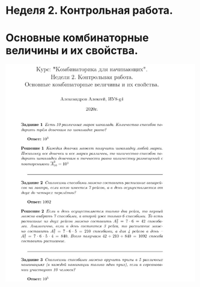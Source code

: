 # Неделя 2. Контрольная работа.
# Основные комбинаторные величины и их свойства.

[![Задачи][logo]][tasks]

[logo]: src/intro.jpg
[tasks]: week2.pdf "щелкните, чтобы посмотреть все задачи"
